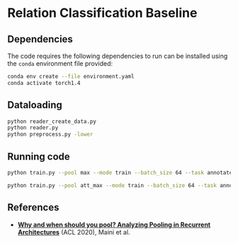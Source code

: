 # Relation Classification Baseline


## Dependencies
The code requires the following dependencies to run can be installed using the `conda` environment file provided:
```bash
conda env create --file environment.yaml
conda activate torch1.4
```

## Dataloading
```bash
python reader_create_data.py
python reader.py
python preprocess.py -lower
```

## Running code
```bash
python train.py --pool max --mode train --batch_size 64 --task annotated-materials-syntheses --epochs 15 --log 1 --customlstm 0 --seed 0
```
```bash
python train.py --pool att_max --mode train --batch_size 64 --task annotated-materials-syntheses --epochs 15 --log 1 --customlstm 0 --seed 0
```

## References
* [**Why and when should you pool? Analyzing Pooling in Recurrent Architectures**](https://www.aclweb.org/anthology/2020.findings-emnlp.410) (ACL 2020), Maini et al.

